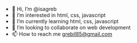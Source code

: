 - 👋 Hi, I’m @isagreb
- 👀 I’m interested in html, css, javascript
- 🌱 I’m currently learning html, css, javascript
- 💞️ I’m looking to collaborate on web development
- 📫 How to reach me grebil85@gmail.com

<!---
isagreb/isagreb is a ✨ special ✨ repository because its `README.md` (this file) appears on your GitHub profile.
You can click the Preview link to take a look at your changes.
--->
